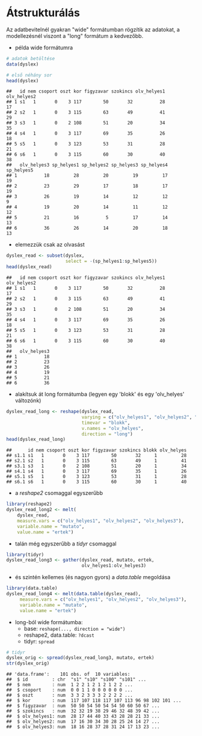 # Átstrukturálás

Az adatbevitelnél gyakran "wide" formátumban rögzítik az adatokat,
a modellezésnél viszont a "long" formátum a kedvezőbb. 

- példa wide formátumra

```r
# adatok betöltése
data(dyslex)

# első néhány sor
head(dyslex)
```

```
##   id nem csoport oszt kor figyzavar szokincs olv_helyes1 olv_helyes2
## 1 s1   1       0    3 117        50       32          28          17
## 2 s2   1       0    3 115        63       49          41          29
## 3 s3   1       0    2 108        51       20          34          35
## 4 s4   1       0    3 117        69       35          26          18
## 5 s5   1       0    3 123        53       31          28          21
## 6 s6   1       0    3 115        60       30          40          38
##   olv_helyes3 sp_helyes1 sp_helyes2 sp_helyes3 sp_helyes4 sp_helyes5
## 1          18         28         20         19         17         19
## 2          23         29         17         18         17         19
## 3          26         19         14         12         12          9
## 4          19         20         14         11         12         12
## 5          21         16          5         17         14         13
## 6          36         26         14         20         18         13
```

- elemezzük csak az olvasást

```r
dyslex_read <- subset(dyslex, 
                      select = -(sp_helyes1:sp_helyes5))
head(dyslex_read)
```

```
##   id nem csoport oszt kor figyzavar szokincs olv_helyes1 olv_helyes2
## 1 s1   1       0    3 117        50       32          28          17
## 2 s2   1       0    3 115        63       49          41          29
## 3 s3   1       0    2 108        51       20          34          35
## 4 s4   1       0    3 117        69       35          26          18
## 5 s5   1       0    3 123        53       31          28          21
## 6 s6   1       0    3 115        60       30          40          38
##   olv_helyes3
## 1          18
## 2          23
## 3          26
## 4          19
## 5          21
## 6          36
```

- alakítsuk át long formátumba (legyen egy 'blokk' és egy 'olv_helyes' változónk)

```r
dyslex_read_long <- reshape(dyslex_read, 
                            varying = c("olv_helyes1", "olv_helyes2", "olv_helyes3"),
                            timevar = "blokk",
                            v.names = "olv_helyes",
                            direction = "long")
head(dyslex_read_long)
```

```
##      id nem csoport oszt kor figyzavar szokincs blokk olv_helyes
## s1.1 s1   1       0    3 117        50       32     1         28
## s2.1 s2   1       0    3 115        63       49     1         41
## s3.1 s3   1       0    2 108        51       20     1         34
## s4.1 s4   1       0    3 117        69       35     1         26
## s5.1 s5   1       0    3 123        53       31     1         28
## s6.1 s6   1       0    3 115        60       30     1         40
```

- a *reshape2* csomaggal egyszerűbb

```r
library(reshape2)
dyslex_read_long2 <- melt(
    dyslex_read, 
    measure.vars = c("olv_helyes1", "olv_helyes2", "olv_helyes3"),
    variable.name = "mutato",
    value.name = "ertek")
```


- talán még egyszerűbb a *tidyr* csomaggal

```r
library(tidyr)
dyslex_read_long3 <- gather(dyslex_read, mutato, ertek, 
                            olv_helyes1:olv_helyes3)
```

- és szintén kellemes (és nagyon gyors) a *data.table* megoldása

```r
library(data.table)
dyslex_read_long4 <- melt(data.table(dyslex_read), 
     measure.vars = c("olv_helyes1", "olv_helyes2", "olv_helyes3"),
     variable.name = "mutato",
     value.name = "ertek")
```

- long-ból wide formátumba:
    - base: `reshape(..., direction = "wide")`
    - reshape2, data.table: `?dcast`
    - tidyr: `spread`

```r
# tidyr
dyslex_orig <- spread(dyslex_read_long3, mutato, ertek)
str(dyslex_orig)
```

```
## 'data.frame':	101 obs. of  10 variables:
##  $ id         : chr  "s1" "s10" "s100" "s101" ...
##  $ nem        : num  1 2 2 1 2 1 2 1 2 2 ...
##  $ csoport    : num  0 0 1 1 0 0 0 0 0 0 ...
##  $ oszt       : num  3 3 2 3 3 3 2 2 2 2 ...
##  $ kor        : num  117 107 118 117 107 113 96 98 102 101 ...
##  $ figyzavar  : num  50 50 54 50 54 54 50 60 50 67 ...
##  $ szokincs   : num  32 32 19 38 29 46 32 48 39 42 ...
##  $ olv_helyes1: num  28 17 44 40 33 43 28 28 21 33 ...
##  $ olv_helyes2: num  17 16 30 34 30 28 25 24 14 27 ...
##  $ olv_helyes3: num  18 16 28 37 28 31 24 17 13 23 ...
```

